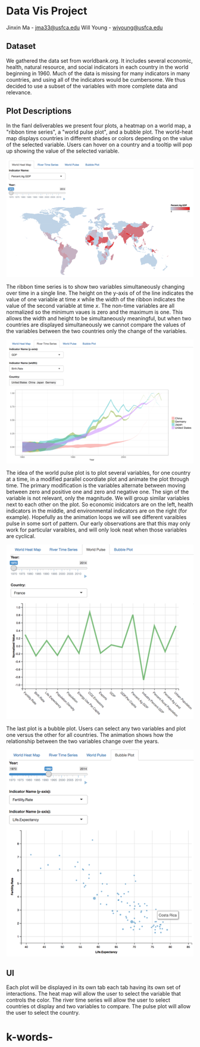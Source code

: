 # Data Vis Project

Jinxin Ma - jma33@usfca.edu
Will Young - wjyoung@usfca.edu

## Dataset

We gathered the data set from worldbank.org. It includes several economic, health, natural resource, and social indicators in each country in the world beginning in 1960. Much of the data is missing for many indicators in many countries, and using all of the indicators would be cumbersome. We thus decided to use a subset of the variables with more complete data and relevance.

## Plot Descriptions

In the fianl deliverables we present four plots, a heatmap on a world map, a "ribbon time series", a "world pulse plot", and a bubble plot. The world-heat map displays countries in different shades or colors depending on the value of the selected variable. Users can hover on a country and a tooltip will pop up showing the value of the selected variable. 

![](./screen_shots/heat.png)

The ribbon time series is to show two variables simultaneously changing over time in a single line. The height on the y-axis of of the line indicates the value of one variable at time $x$ while the width of the ribbon indicates the value of the second variable at time $x$. The non-time variables are all normalized so the minimum vaues is zero and the maximum is one. This allows the width and height to be simultaneously meaningful, but when two countries are displayed simultaneously we cannot compare the values of the variables between the two countries only the change of the variables.

![](./screen_shots/time.png)

The idea of the world pulse plot is to plot several variables, for one country at a time, in a modified parallel coordiate plot and animate the plot through time. The primary modification is the variables alternate between moving between zero and positive one and zero and negative one. The sign of the variable is not relevant, only the magnitude. We will group similar variables next to each other on the plot. So economic inidcators are on the left, health indicators in the middle, and environmental indicators are on the right (for example). Hopefully as the animation loops we will see different varaibles pulse in some sort of pattern. Our early observations are that this may only work for particular varaibles, and will only look neat when those variables are cyclical.

![](./screen_shots/pulse.png)

The last plot is a bubble plot. Users can select any two variables and plot one versus the other for all countries. The animation shows how the relationship between the two variables change over the years.

![](./screen_shots/bubble.png)

## UI

Each plot will be displayed in its own tab each tab having its own set of interactions. The heat map will allow the user to select the variable that controls the color. The river time series will allow the user to select countries ot display and two variables to compare. The pulse plot will allow the user to select the country. 


# k-words-

